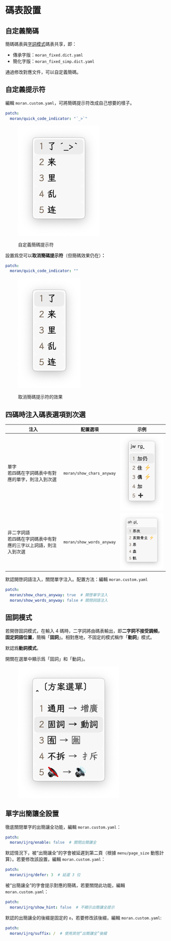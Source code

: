 # 碼表設置

## 自定義簡碼

簡碼碼表與[字詞模式](../07.其他模式/00.魔然字词方案/README.md)碼表共享，即：

* 傳承字版：`moran_fixed.dict.yaml`
* 簡化字版：`moran_fixed_simp.dict.yaml`

通過修改對應文件，可以自定義簡碼。

## 自定義提示符

編輯 `moran.custom.yaml`，可將簡碼提示符改成自己想要的樣子。

```yaml
patch:
  moran/quick_code_indicator: "´_>`"
```

<figure><img src="../.gitbook/assets/image (4).png" alt=""><figcaption><p>自定義簡碼提示符</p></figcaption></figure>

設置爲空可以**取消簡碼提示符**（但簡碼效果仍在）**：**

```yaml
patch:
  moran/quick_code_indicator: ""
```

<figure><img src="../.gitbook/assets/image (5).png" alt=""><figcaption><p>取消簡碼提示符的效果</p></figcaption></figure>

## 四碼時注入碼表選項到次選

| 注入                                         | 配置選項                      | 示例                                                                        |
| ------------------------------------------ | ------------------------- | ------------------------------------------------------------------------- |
| <p>單字<br>若四碼在字詞碼表中有對應的單字，則注入到次選</p>        | `moran/show_chars_anyway` | <img src="../.gitbook/assets/image (35).png" alt="" data-size="original"> |
| <p>非二字詞語<br>若四碼在字詞碼表中有對應的三字以上詞語，則注入到次選</p> | `moran/show_words_anyway` | <img src="../.gitbook/assets/image (36).png" alt="" data-size="original"> |

默認開啓詞語注入，關閉單字注入。配置方法：編輯 `moran.custom.yaml`

```yaml
patch:
  moran/show_chars_anyway: true  # 開啓單字注入
  moran/show_words_anyway: false # 關閉詞語注入
```

## 固詞模式

若開啓固詞模式，在輸入 4 碼時，二字詞將由碼表輸出，即**二字詞不接受調頻，固定詞語位置**，簡稱「**固詞**」。相對應地，不固定的模式稱作「**動詞**」模式。

默認爲**動詞模式**。

開關在選單中顯示爲「固詞」和「動詞」。

<figure><img src="../.gitbook/assets/image (43).png" alt=""><figcaption></figcaption></figure>

## 單字出簡讓全設置

徹底關閉單字的出簡讓全功能，編輯 `moran.custom.yaml`：

```yaml
patch:
  moran/ijrq/enable: false  # 關閉出簡讓全
```

默認情況下，被“出簡讓全”的字會被延遲到第二頁（根據 `menu/page_size` 動態計算）。若要修改該設置，編輯 `moran.custom.yaml`：

```yaml
patch:
  moran/ijrq/defer: 3  # 延遲 3 位
```

被“出簡讓全”的字會提示對應的簡碼，若要關閉此功能，編輯 `moran.custom.yaml`：

```yaml
patch:
  moran/ijrq/show_hint: false  # 不顯示出簡讓全提示
```

默認的出簡讓全的後綴是固定的 `o`，若要修改該後綴，編輯 `moran.custom.yaml`:

```yaml
patch:
  moran/ijrq/suffix: /  # 使用其他“出簡讓全”後綴
```
